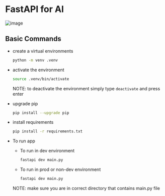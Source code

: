 # FastAPI for AI

![image](https://github.com/user-attachments/assets/433d21ba-dbf1-47a3-bcd2-5f9428cb52b8)


## Basic Commands

- create a virtual environments

    ```bash
    python -m venv .venv
    ```

- activate the environment

    ```bash
    source .venv/bin/activate
    ```

    NOTE: to deactivate the environment simply type `deactivate` and press enter

- upgrade pip

    ```bash
    pip install --upgrade pip
    ```

- install requirements

    ```bash
    pip install -r requirements.txt
    ```

- To run app
    - To run in dev environment

        ```bash
        fastapi dev main.py
        ```

    - To run in prod or non-dev environment

        ```bash
        fastapi dev main.py
        ```
    NOTE: make sure you are in correct directory that contains main.py file
    